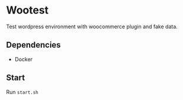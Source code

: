 # Wootest

Test wordpress environment with woocommerce plugin and fake data.

## Dependencies

- Docker

## Start

Run `start.sh`
